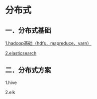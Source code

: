 # 分布式

## 一．分布式基础

[1.hadoop基础（hdfs，mapreduce，yarn）](hadoop/index.md)

[2.elasticsearch](elasticsearch.md)

## 二．分布式方案

1.hive

2.elk

